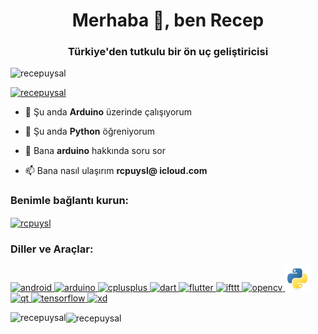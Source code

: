 <h1 align="center">Merhaba 👋, ben Recep</h1>
<h3 align="center">Türkiye'den tutkulu bir ön uç geliştiricisi</h3>

<p align="left"> <img src=" https://komarev.com/ghpvc/?username=recepuysal&label=Profile%20views&color=0e75b6&style=flat" alt = "recepuysal" /> </p>

<p align = "left"> <a href = "https:/ /github.com/ryo-ma/github-profile-trophy"><img src = "https://github-profile-trophy.vercel.app/?username=recepuysal" alt = "recepuysal" /></a > </p>

- 🔭 Şu anda **Arduino** üzerinde çalışıyorum

- 🌱 Şu anda **Python** öğreniyorum

- 💬 Bana **arduino** hakkında soru sor

- 📫 Bana nasıl ulaşırım **rcpuysl@ icloud.com**

<h3 align="left">Benimle bağlantı kurun:</h3>
<p align="left">
<a href="https://instagram.com/rcpuysl" target="blank"> <img align = "center" src = "https://raw.githubusercontent.com/rahuldkjain/github-profile-readme-generator/master/src/images/icons/Social/instagram.svg" alt = "rcpuysl" yükseklik ="30" width="40" /></a>
</p>

<h3 align="left">Diller ve Araçlar:</h3>
<p align = "left"> <a href = "https://developer.android.com" target = "_blank" rel = "noreferrer"> <img src = "https://raw.githubusercontent.com/devicons /devicon/master/icons/android/android-original-wordmark.svg" alt = "android" width = "40" height = "40"/> </a> <a href = "https://www.arduino .cc/" target = "_blank" rel = "noreferrer"> <img src = "https://cdn.worldvectorlogo.com/logos/arduino-1.svg" alt = "arduino" width = "40" yükseklik = "40"/> </a> <a href = "https://www.w3schools.com/cpp/" target = "_blank" rel = "noreferrer"> <img src = "https://raw.githubusercontent .com/devicons/devicon/master/icons/cplusplus/cplusplus-original.svg" alt = "cplusplus" width = "40" height = "40"/> </a> <a href = "https://dart .dev" target = "_blank" rel = "noreferrer"> <img src = "https://www.vectorlogo.zone/logos/dartlang/dartlang-icon.svg" alt = "dart" width = "40" yükseklik ="40"/> </a> <a href = "https://flutter.dev" target = "_blank" rel = "noreferrer"> <img src = "https://www.vectorlogo.zone/logos /flutterio/flutterio-icon.svg" alt = "flutter" width = "40" height = "40"/> </a> <a href = "https://ifttt.com/" target = "_blank" rel ="noreferrer"> <img src = "https://www.vectorlogo.zone/logos/ifttt/ifttt-ar21.svg" alt = "ifttt" width = "40" yükseklik = "40"/> </a > <a href = "https://opencv.org/" target = "_blank" rel = "noreferrer"> <img src = "https://www.vectorlogo.zone/logos/opencv/opencv-icon.svg " alt = "opencv" width = "40" height = "40"/> </a> <a href = "https://www.python.org" target = "_blank" rel = "noreferrer"> <img src = "https://raw.githubusercontent.com/devicons/devicon/master/icons/python/python-original.svg" alt = "python" width = "40" height = "40"/> </a> <a href = "https://www.qt.io/" target = "_blank" rel = "noreferrer"> <img src = "https://upload.wikimedia.org/wikipedia/commons/0/0b/ Qt_logo_2016.svg" alt = "qt" width = "40" height = "40"/> </a> <a href = "https://www.tensorflow.org" target = "_blank" rel = "noreferrer"> <img src = "https://www.vectorlogo.zone/logos/tensorflow/tensorflow-icon.svg" alt = "tensorflow" width = "40" yükseklik = "40"/> </a> <a href = "https://www.adobe.com/products/xd.html" target = "_blank" rel = "noreferrer"> <img src = "https:// cdn.worldvectorlogo.com/logos/adobe-xd.svg" alt = "xd" width = "40" height = "40"/> </a> </p>

<p><img align = "left" src ="https://github-readme-stats.vercel.app/api/top-langs?username=recepuysal&show_icons=true&locale=en&layout=compact" alt="recepuysal" /></p>

<p> <img align = "center" src = "https://github-readme-stats.vercel.app/api?username=recepuysal&show_icons=true&locale=en" alt = "recepuysal" /></p>
